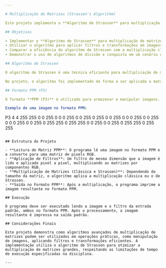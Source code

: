 ```yaml
---

# Multiplicação de Matrizes (Strassen's Algorithm)

Este projeto implementa o **Algoritmo de Strassen** para multiplicação eficiente de matrizes, com foco na aplicação prática de filtros e transformações em imagens no formato **PPM (P3)**. Ele foi desenvolvido como parte do **Trabalho 01** da disciplina **CTCO04 - Projeto e Análise de Algoritmos**, e tem como objetivo explorar técnicas avançadas de multiplicação de matrizes utilizando o conceito de divisão e conquista.

## Objetivos

- Implementar o **Algoritmo de Strassen** para multiplicação de matrizes quadradas.
- Utilizar o algoritmo para aplicar filtros e transformações em imagens de formato PPM (P3), onde as cores são representadas por valores RGB.
- Comparar a eficiência do algoritmo de Strassen com a multiplicação clássica de matrizes, especialmente para matrizes de grandes dimensões.
- Demonstrar o uso de algoritmos de divisão e conquista em um cenário de manipulação de imagens, aplicando operações sobre matrizes de pixels.

## Algoritmo de Strassen

O algoritmo de Strassen é uma técnica eficiente para multiplicação de matrizes que reduz a complexidade temporal comparada à multiplicação tradicional. Ele utiliza recursão e o método de divisão e conquista para dividir matrizes grandes em submatrizes menores, realizando operações específicas que diminuem o número de multiplicações necessárias.

No projeto, o algoritmo foi implementado de forma a ser aplicado a matrizes RGB, onde cada elemento da matriz é um vetor de três componentes (vermelho, verde, azul). A solução também inclui um limite para o uso de Strassen, onde matrizes pequenas (por exemplo, `n < 64`) são multiplicadas pela abordagem clássica, melhorando a eficiência geral.

## Formato PPM (P3)

O formato **PPM (P3)** é utilizado para armazenar e manipular imagens. Ele representa cada pixel por três valores inteiros, correspondentes às intensidades das cores vermelho (R), verde (G), e azul (B), variando de 0 a 255. Neste projeto, tanto a matriz de imagem quanto a matriz de filtro são fornecidas no formato PPM.

Exemplo de uma imagem no formato PPM:
```
P3
4 4
255
255 0 0  255 0 0  0 255 0  0 255 0
255 0 0  255 0 0  0 255 0  0 255 0
0 0 255  0 0 255  0 255 255  0 255 255
0 0 255  0 0 255  0 255 255  0 255 255
```

## Estrutura do Projeto

- **Leitura de Matriz PPM**: O programa lê uma imagem no formato PPM e a converte para uma matriz de pixels RGB.
- **Aplicação de Filtros**: Um filtro de mesma dimensão que a imagem é lido e aplicado pixel a pixel, multiplicando as matrizes por componentes RGB.
- **Multiplicação de Matrizes (Clássica e Strassen)**: Dependendo do tamanho da matriz, o algoritmo aplica a multiplicação clássica ou o de Strassen.
- **Saída no Formato PPM**: Após a multiplicação, o programa imprime a imagem resultante no formato PPM.

## Execução

O programa deve ser executado lendo a imagem e o filtro da entrada padrão, ambos no formato PPM. Após o processamento, a imagem resultante é impressa na saída padrão.

## Considerações Finais

Este projeto demonstra como algoritmos avançados de multiplicação de matrizes podem ser utilizados em operações práticas, como manipulação de imagens, aplicando filtros e transformações eficientes. A implementação utiliza o algoritmo de Strassen para otimizar a multiplicação de matrizes grandes, respeitando as limitações de tempo de execução especificadas na disciplina.

---
```

